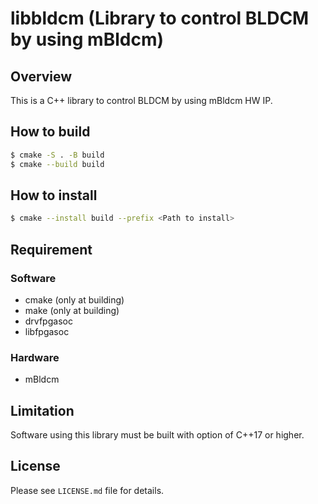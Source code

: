 libbldcm (Library to control BLDCM by using mBldcm)
===================================================

Overview
--------
This is a C++ library to control BLDCM by using mBldcm HW IP.

How to build
------------
```sh
$ cmake -S . -B build
$ cmake --build build
```

How to install
--------------
```sh
$ cmake --install build --prefix <Path to install>
```

Requirement
-----------

### Software
* cmake (only at building)
* make (only at building)
* drvfpgasoc
* libfpgasoc

### Hardware
* mBldcm

Limitation
----------
Software using this library must be built with option of C++17 or higher.

License
-------
Please see `LICENSE.md` file for details.

